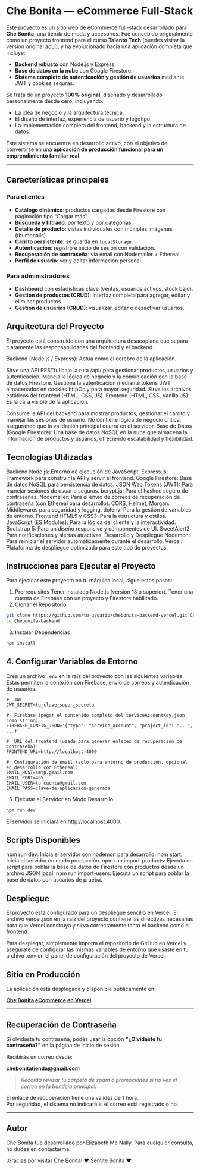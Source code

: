 # Che Bonita — eCommerce Full-Stack

Este proyecto es un sitio web de eCommerce full-stack desarrollado para **Che Bonita**, una tienda de moda y accesorios. Fue concebido originalmente como un proyecto frontend para el curso **Talento Tech** (puedes visitar la versión original [aquí](https://github.com/EliMCN/CheBonita)), y ha evolucionado hacia una aplicación completa que incluye:

- **Backend robusto** con Node.js y Express.
- **Base de datos en la nube** con Google Firestore.
- **Sistema completo de autenticación y gestión de usuarios** mediante JWT y cookies seguras.

Se trata de un proyecto **100% original**, diseñado y desarrollado personalmente desde cero, incluyendo:

- La idea de negocio y la arquitectura técnica.
- El diseño de interfaz, experiencia de usuario y logotipo.
- La implementación completa del frontend, backend y la estructura de datos.

Este sistema se encuentra en desarrollo activo, con el objetivo de convertirse en una **aplicación de producción funcional para un emprendimiento familiar real**.

---

##  Características principales

### Para clientes

- **Catálogo dinámico**: productos cargados desde Firestore con paginación tipo “Cargar más”.
- **Búsqueda y filtrado**: por texto y por categorías.
- **Detalle de producto**: vistas individuales con múltiples imágenes (thumbnails).
- **Carrito persistente**: se guarda en `localStorage`.
- **Autenticación**: registro e inicio de sesión con validación.
- **Recuperación de contraseña**: vía email con Nodemailer + Ethereal.
- **Perfil de usuario**: ver y editar información personal.

### Para administradores

- **Dashboard** con estadísticas clave (ventas, usuarios activos, stock bajo).
- **Gestión de productos (CRUD)**: interfaz completa para agregar, editar y eliminar productos.
- **Gestión de usuarios (CRUD)**: visualizar, editar o desactivar usuarios.


##  Arquitectura del Proyecto
El proyecto está construido con una arquitectura desacoplada que separa claramente las responsabilidades del frontend y el backend.

Backend (Node.js / Express): Actúa como el cerebro de la aplicación.

Sirve una API RESTful bajo la ruta /api/ para gestionar productos, usuarios y autenticación.
Maneja la lógica de negocio y la comunicación con la base de datos Firestore.
Gestiona la autenticación mediante tokens JWT almacenados en cookies httpOnly para mayor seguridad.
Sirve los archivos estáticos del frontend (HTML, CSS, JS).
Frontend (HTML, CSS, Vanilla JS): Es la cara visible de la aplicación.

Consume la API del backend para mostrar productos, gestionar el carrito y manejar las sesiones de usuario.
No contiene lógica de negocio crítica, asegurando que la validación principal ocurra en el servidor.
Base de Datos (Google Firestore): Una base de datos NoSQL en la nube que almacena la información de productos y usuarios, ofreciendo escalabilidad y flexibilidad.

##  Tecnologías Utilizadas
Backend
Node.js: Entorno de ejecución de JavaScript.
Express.js: Framework para construir la API y servir el frontend.
Google Firestore: Base de datos NoSQL para persistencia de datos.
JSON Web Tokens (JWT): Para manejar sesiones de usuario seguras.
bcrypt.js: Para el hasheo seguro de contraseñas.
Nodemailer: Para el envío de correos de recuperación de contraseña (con Ethereal para desarrollo).
CORS, Helmet, Morgan: Middlewares para seguridad y logging.
dotenv: Para la gestión de variables de entorno.
Frontend
HTML5 y CSS3: Para la estructura y estilos.
JavaScript (ES Modules): Para la lógica del cliente y la interactividad.
Bootstrap 5: Para un diseño responsive y componentes de UI.
SweetAlert2: Para notificaciones y alertas atractivas.
Desarrollo y Despliegue
Nodemon: Para reiniciar el servidor automáticamente durante el desarrollo.
Vercel: Plataforma de despliegue optimizada para este tipo de proyectos.

##  Instrucciones para Ejecutar el Proyecto
Para ejecutar este proyecto en tu máquina local, sigue estos pasos:

1. Prerrequisitos
Tener instalado Node.js (versión 18 o superior).
Tener una cuenta de Firebase con un proyecto y Firestore habilitado.
2. Clonar el Repositorio
```bash
git clone https://github.com/tu-usuario/chebonita-backend-vercel.git Chebonita-backend
cd Chebonita-backend

```
3. Instalar Dependencias
```bash
npm install
```
##  4. Configurar Variables de Entorno

Crea un archivo `.env` en la raíz del proyecto con las siguientes variables.  
Estas permiten la conexión con Firebase, envío de correos y autenticación de usuarios.

```dotenv
#  JWT
JWT_SECRET=tu_clave_super_secreta

#  Firebase (pegar el contenido completo del serviceAccountKey.json como string)
FIREBASE_CONFIG_JSON='{"type": "service_account", "project_id": "...", ...}'

#  URL del frontend (usada para generar enlaces de recuperación de contraseña)
FRONTEND_URL=http://localhost:4000

#  Configuración de email (solo para entorno de producción, opcional en desarrollo con Ethereal)
EMAIL_HOST=smtp.gmail.com
EMAIL_PORT=465
EMAIL_USER=tu-cuenta@gmail.com
EMAIL_PASS=clave-de-aplicación-generada
```
5. Ejecutar el Servidor en Modo Desarrollo
```bash
npm run dev
```
El servidor se iniciará en http://localhost:4000.

##  Scripts Disponibles
npm run dev: Inicia el servidor con nodemon para desarrollo.
npm start: Inicia el servidor en modo producción.
npm run import-products: Ejecuta un script para poblar la base de datos de Firestore con productos desde un archivo JSON local.
npm run import-users: Ejecuta un script para poblar la base de datos con usuarios de prueba.

##  Despliegue
El proyecto está configurado para un despliegue sencillo en Vercel. El archivo vercel.json en la raíz del proyecto contiene las directivas necesarias para que Vercel construya y sirva correctamente tanto el backend como el frontend.

Para desplegar, simplemente importa el repositorio de GitHub en Vercel y asegúrate de configurar las mismas variables de entorno que usaste en tu archivo .env en el panel de configuración del proyecto de Vercel.

##  Sitio en Producción

La aplicación está desplegada y disponible públicamente en:

 **[Che Bonita eCommerce en Vercel](https://nodejs-elizabeth-mc-nally-che-bonita.vercel.app/)**

---

##  Recuperación de Contraseña

Si olvidaste tu contraseña, podés usar la opción **"¿Olvidaste tu contraseña?"** en la página de inicio de sesión.

Recibirás un correo desde:

 **chebonitatienda@gmail.com**

>  *Recordá revisar tu carpeta de spam o promociones si no ves el correo en la bandeja principal.*

El enlace de recuperación tiene una validez de 1 hora.  
Por seguridad, el sistema no indicará si el correo está registrado o no.

---

##  Autor
Che Bonita fue desarrollado por Elizabeth Mc Nally. Para cualquier consulta, no dudes en contactarme.

¡Gracias por visitar Che Bonita! ❤️ Sentite Bonita ❤️
